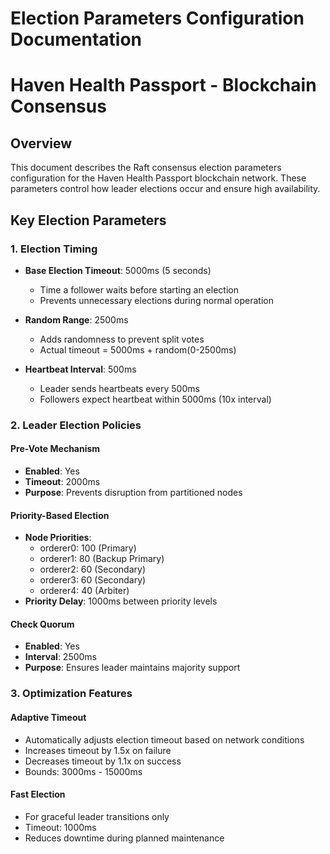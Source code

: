 # Election Parameters Configuration Documentation
# Haven Health Passport - Blockchain Consensus

## Overview

This document describes the Raft consensus election parameters configuration for the Haven Health Passport blockchain network. These parameters control how leader elections occur and ensure high availability.

## Key Election Parameters

### 1. Election Timing

- **Base Election Timeout**: 5000ms (5 seconds)
  - Time a follower waits before starting an election
  - Prevents unnecessary elections during normal operation

- **Random Range**: 2500ms
  - Adds randomness to prevent split votes
  - Actual timeout = 5000ms + random(0-2500ms)

- **Heartbeat Interval**: 500ms
  - Leader sends heartbeats every 500ms
  - Followers expect heartbeat within 5000ms (10x interval)

### 2. Leader Election Policies

#### Pre-Vote Mechanism
- **Enabled**: Yes
- **Timeout**: 2000ms
- **Purpose**: Prevents disruption from partitioned nodes

#### Priority-Based Election
- **Node Priorities**:
  - orderer0: 100 (Primary)
  - orderer1: 80 (Backup Primary)
  - orderer2: 60 (Secondary)
  - orderer3: 60 (Secondary)
  - orderer4: 40 (Arbiter)
- **Priority Delay**: 1000ms between priority levels

#### Check Quorum
- **Enabled**: Yes
- **Interval**: 2500ms
- **Purpose**: Ensures leader maintains majority support

### 3. Optimization Features

#### Adaptive Timeout
- Automatically adjusts election timeout based on network conditions
- Increases timeout by 1.5x on failure
- Decreases timeout by 1.1x on success
- Bounds: 3000ms - 15000ms

#### Fast Election
- For graceful leader transitions only
- Timeout: 1000ms
- Reduces downtime during planned maintenance
